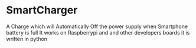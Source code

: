 # SmartCharger
A Charge which will Automatically Off the power supply when Smartphone battery is full
It works on Raspberrypi and and other developers boards
it is written in python
